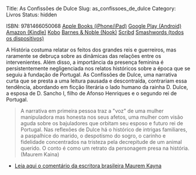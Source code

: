 Title: As Confissões de Dulce
Slug: as_confissoes_de_dulce
Category: Livros
Status: hidden

ISBN: 9781466050068
[Apple Books (iPhone/iPad)](http://itunes.apple.com/pt/book/id476477238)
[Google Play (Android)](https://play.google.com/store/books/details/Victor_Domingos_As_Confissões_de_Dulce?id=a4R0BgAAQBAJ)
[Amazon (Kindle)](http://www.amazon.com/dp/B0060CY896/ref=as_li_tf_til?tag=victodomin-20&camp=14573&creative=327641&linkCode=as1&creativeASIN=B0060CY896&adid=0MC4Q0Z0VNX3203V47M7&&ref-refURL=http%3A%2F%2Fwww.victordomingos.com%2F)
[Kobo](http://www.kobobooks.com/ebook/As-Confissões-de-Dulce/book-B_k4pTLphk-GMJVhh1NsCQ/page1.html)
[Barnes & Noble (Nook)](http://www.barnesandnoble.com/w/as-confissoes-de-dulce-victor-domingos/1107044149?ean=2940032815952&itm=2&usri=victor+domingos)
[Scribd](http://pt.scribd.com/book/193633339/As-Confissoes-de-Dulce)
[Smashwords (todos os dispositivos)](http://www.smashwords.com/books/view/96652?ref=victordomingos)

A História costuma relatar os feitos dos grandes reis e guerreiros, mas raramente se debruça sobre as dinâmicas das relações entre os intervenientes. Além disso, a importância da presença feminina é persistentemente negligenciada nos relatos históricos sobre a época que se seguiu à fundação de Portugal. As Confissões de Dulce, uma narrativa curta que se presta a uma leitura pausada e descontraída, contrariam essa tendência, abordando em ficção literária o lado humano da rainha D. Dulce, a esposa de D. Sancho I, filho de Afonso Henriques e o segundo rei de Portugal. 

> A narrativa em primeira pessoa traz a "voz" de uma mulher manipuladora mas honesta nos seus afetos, uma mulher com visão aguda sobre os bajuladores que orbitam seu esposo e futuro rei de Portugal. Nas reflexões de Dulce há o histórico de intrigas familiares, a paspalhice do marido, o despotismo do sogro, o carinho e fidelidade concentrados na tristeza pela decrepitude de um animal querido. O conto é como um retrato da personagem presa na história.
(Maurem Kaina) 


- [Leia aqui o comentário da escritora brasileira Maurem Kayna]()
